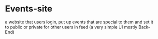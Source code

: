 # Events-site
a website that users login, put up events that are special to them and set it to public or private for other users in feed (a very simple UI mostly Back-End)
